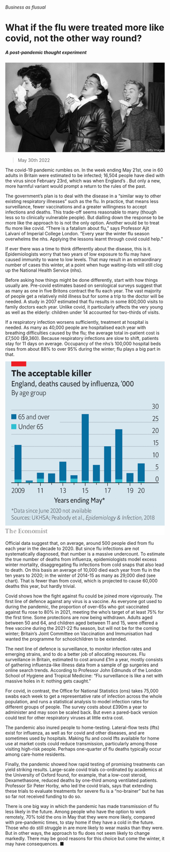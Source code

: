 ###### Business as flusual

# What if the flu were treated more like covid, not the other way round? 

##### A post-pandemic thought experiment 

![image](images/20220604_BRP501.jpg) 

> May 30th 2022 

The covid-19 pandemic rumbles on. In the week ending May 21st, one in 60 adults in Britain were estimated to be infected; 16,504 people have died with the virus since February 23rd, which was when England’s . But only a new, more harmful variant would prompt a return to the rules of the past. 

The government’s plan is to deal with the disease in a “similar way to other existing respiratory illnesses” such as the flu. In practice, that means less surveillance, fewer vaccinations and a greater willingness to accept infections and deaths. This trade-off seems reasonable to many (though less so to clinically vulnerable people). But dialling down the response to be more like the approach to  is not the only option. Another would be to treat flu more like covid. “There is a fatalism about flu,” says Professor Ajit Lalvani of Imperial College London. “Every year the winter flu season overwhelms the nhs. Applying the lessons learnt through covid could help.” 

If ever there was a time to think differently about the disease, this is it. Epidemiologists worry that two years of low exposure to flu may have caused immunity to wane to low levels. That may result in an extraordinary number of cases this winter, at a point when huge waiting-lists will still clog up the National Health Service (nhs). 

Before asking how things might be done differently, start with how things usually are. Pre-covid estimates based on serological surveys suggest that as many as one in five Britons contract the flu each year. The vast majority of people get a relatively mild illness but for some a trip to the doctor will be needed. A study in 2007 estimated that flu results in some 800,000 visits to family doctors each year. Unlike covid, it particularly affects the very young as well as the elderly: children under 14 accounted for two-thirds of visits. 

If a respiratory infection worsens sufficiently, treatment at hospital is needed. As many as 40,000 people are hospitalised each year with breathing difficulties caused by the flu; the average total in-patient cost is £7,500 ($9,360). Because respiratory infections are slow to shift, patients stay for 11 days on average. Occupancy of the nhs’s 100,000 hospital beds rises from about 88% to over 95% during the winter; flu plays a big part in that. 

![image](images/20220604_BRC409.png) 


Official data suggest that, on average, around 500 people died from flu each year in the decade to 2020. But since flu infections are not systematically diagnosed, that number is a massive undercount. To estimate the true number of deaths from influenza, epidemiologists model excess winter mortality, disaggregating flu infections from cold snaps that also lead to death. On this basis an average of 10,000 died each year from flu in the ten years to 2020; in the winter of 2014-15 as many as 29,000 died (see chart). That is fewer than from covid, which is projected to cause 60,000 deaths this year, but hardly trivial. 

Covid shows how the fight against flu could be joined more vigorously. The first line of defence against any virus is a vaccine. As everyone got used to  during the pandemic, the proportion of over-65s who got vaccinated against flu rose to 80% in 2021, meeting the who’s target of at least 75% for the first time. Some protections are now being withdrawn. Adults aged between 50 and 64, and children aged between 11 and 15, were offered a free vaccine during the 2021-22 flu season, but will not be for the coming winter; Britain’s Joint Committee on Vaccination and Immunisation had wanted the programme for schoolchildren to be extended.

The next line of defence is surveillance, to monitor infection rates and emerging strains, and to do a better job of allocating resources. Flu surveillance in Britain, estimated to cost around £1m a year, mostly consists of gathering influenza-like illness data from a sample of gp surgeries and online search trends. According to Professor John Edmunds of the London School of Hygiene and Tropical Medicine: “Flu surveillance is like a net with massive holes in it: nothing gets caught.” 

For covid, in contrast, the Office for National Statistics (ons) takes 75,000 swabs each week to get a representative rate of infection across the whole population, and runs a statistical analysis to model infection rates for different groups of people. The survey costs about £390m a year to administer and may soon be scaled back. But even a pared-back version could test for other respiratory viruses at little extra cost. 

The pandemic also inured people to home-testing. Lateral-flow tests (lfts) exist for influenza, as well as for covid and other diseases, and are sometimes used by hospitals. Making flu and covid lfts available for home use at market costs could reduce transmission, particularly among those visiting high-risk people. Perhaps one-quarter of flu deaths typically occur among care-home residents. 

Finally, the pandemic showed how rapid testing of promising treatments can yield striking results. Large-scale covid trials co-ordinated by academics at the University of Oxford found, for example, that a low-cost steroid, Dexamethasone, reduced deaths by one-third among ventilated patients. Professor Sir Peter Horby, who led the covid trials, says that extending these trials to evaluate treatments for severe flu is a “no-brainer” but he has so far not received funding to do so. 

There is one big way in which the pandemic has made transmission of flu less likely in the future. Among people who have the option to work remotely, 70% told the ons in May that they were more likely, compared with pre-pandemic times, to stay home if they have a cold in the future. Those who do still struggle in are more likely to wear masks than they were. But in other ways, the approach to flu does not seem likely to change markedly. There may be good reasons for this choice but come the winter, it may have consequences. ■

